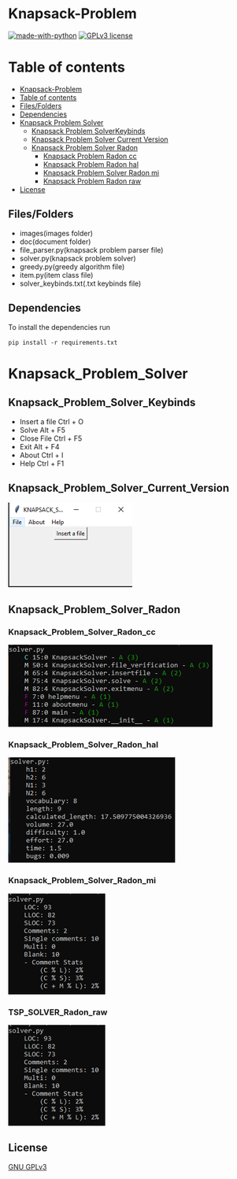 # Knapsack-Problem

[![made-with-python](https://img.shields.io/badge/Made%20with-Python-1f425f.svg)](https://www.python.org/) [![GPLv3 license](https://img.shields.io/badge/License-GPLv3-blue.svg)](http://perso.crans.org/besson/LICENSE.html)

# Table of contents

<!--ts-->
  * [Knapsack-Problem](#Knapsack-Problem)
  * [Table of contents](#Table_of_contents)
  * [Files/Folders](#Files/Folders)
  * [Dependencies](#Dependencies)
  * [Knapsack Problem Solver](#Knapsack-Problem-Solver)
    * [Knapsack Problem SolverKeybinds](#Knapsack_Problem_Solver_Keybinds)
    * [Knapsack Problem Solver Current Version](#Knapsack_Problem_Solver_Current_Version)
    * [Knapsack Problem Solver Radon](#Knapsack_Problem_Solver_Radon)
      * [Knapsack Problem Radon cc](#Knapsack_Problem_Solver_Radon_cc)
      * [Knapsack Problem Radon hal](#Knapsack_Problem_Solver_Radon_hal)
      * [Knapsack Problem Solver Radon mi](#Knapsack_Problem_Solver_Radon_mi)
      * [Knapsack Problem Radon raw](#Knapsack_Problem_Solver_Radon_raw)
  * [License](#License)
<!--te-->


## Files/Folders
<ul>
    <li> images(images folder) </li>
    <li> doc(document folder) </li>
    <li> file_parser.py(knapsack problem parser file) </li>
    <li> solver.py(knapsack problem solver) </li>
    <li> greedy.py(greedy algorithm file) </li>
    <li> item.py(item class file) </li>
    <li> solver_keybinds.txt(.txt keybinds file) </li>
</ul>


## Dependencies

To install the dependencies run

```shell
pip install -r requirements.txt
```

# Knapsack_Problem_Solver

## Knapsack_Problem_Solver_Keybinds

<ul>
  <li> Insert a file Ctrl + O </li>
  <li> Solve Alt + F5 </li>
  <li> Close File Ctrl + F5 </li>
  <li> Exit Alt + F4 </li>
  <li> About Ctrl + I </li>
  <li> Help Ctrl + F1 </li>
</ul>
  

## Knapsack_Problem_Solver_Current_Version

<p><img src ="images/knapsack solver version.png" title = "knapsack Solver Cureent Version"/></p>

## Knapsack_Problem_Solver_Radon

### Knapsack_Problem_Solver_Radon_cc

<p><img src ="images/knapsack solver radon cc.png" title = "knapsack Solver Radon cc"/></p>

### Knapsack_Problem_Solver_Radon_hal

<p><img src ="images/knapsack solver radon hal.png" title = "knapsack Solver Radon hal"/></p>


### Knapsack_Problem_Solver_Radon_mi

<p><img src ="images/knapsack solver radon raw.png" title = "knapsack Solver Radon raw"/></p>


### TSP_SOLVER_Radon_raw

<p><img src ="images/knapsack solver radon raw.png" title = "knapsack Solver Radon raw"/></p>




## License
[GNU GPLv3](https://choosealicense.com/licenses/gpl-3.0/)

